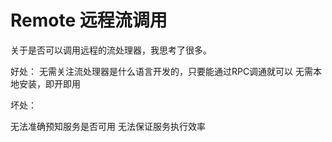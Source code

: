 # Remote 远程流调用

关于是否可以调用远程的流处理器，我思考了很多。

好处：
无需关注流处理器是什么语言开发的，只要能通过RPC调通就可以
无需本地安装，即开即用

坏处：

无法准确预知服务是否可用
无法保证服务执行效率